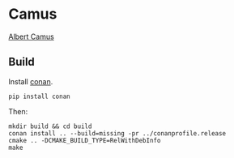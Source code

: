 # Camus

[Albert Camus](https://en.wikipedia.org/wiki/Albert_Camus)

## Build

Install [conan](https://conan.io/).

```
pip install conan
```

Then:

```
mkdir build && cd build
conan install .. --build=missing -pr ../conanprofile.release
cmake .. -DCMAKE_BUILD_TYPE=RelWithDebInfo 
make
```
